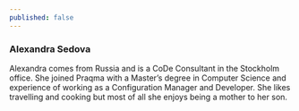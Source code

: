 ```yaml
---
published: false
---
```

### Alexandra Sedova

Alexandra comes from Russia and is a CoDe Consultant in the Stockholm office. She joined Praqma with a Master’s degree in Computer Science and experience of working as a Configuration Manager and Developer. She likes travelling and cooking but most of all she enjoys being a mother to her son.